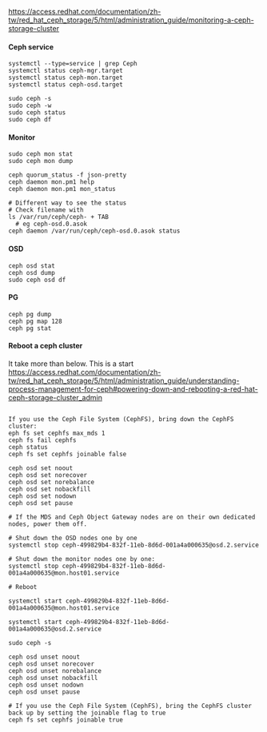 
https://access.redhat.com/documentation/zh-tw/red_hat_ceph_storage/5/html/administration_guide/monitoring-a-ceph-storage-cluster


#### Ceph service
```
systemctl --type=service | grep Ceph
systemctl status ceph-mgr.target
systemctl status ceph-mon.target
systemctl status ceph-osd.target

sudo ceph -s
sudo ceph -w
sudo ceph status
sudo ceph df

```


#### Monitor
```
sudo ceph mon stat
sudo ceph mon dump

ceph quorum_status -f json-pretty
ceph daemon mon.pm1 help
ceph daemon mon.pm1 mon_status

# Different way to see the status
# Check filename with
ls /var/run/ceph/ceph- + TAB
  # eg ceph-osd.0.asok
ceph daemon /var/run/ceph/ceph-osd.0.asok status
```

#### OSD
```
ceph osd stat
ceph osd dump
sudo ceph osd df
```

#### PG
```
ceph pg dump
ceph pg map 128
ceph pg stat
```



#### Reboot a ceph cluster
It take more than below. This is a start
https://access.redhat.com/documentation/zh-tw/red_hat_ceph_storage/5/html/administration_guide/understanding-process-management-for-ceph#powering-down-and-rebooting-a-red-hat-ceph-storage-cluster_admin
```

If you use the Ceph File System (CephFS), bring down the CephFS cluster: 
eph fs set cephfs max_mds 1
ceph fs fail cephfs
ceph status
ceph fs set cephfs joinable false

ceph osd set noout
ceph osd set norecover
ceph osd set norebalance
ceph osd set nobackfill
ceph osd set nodown
ceph osd set pause

# If the MDS and Ceph Object Gateway nodes are on their own dedicated nodes, power them off.

# Shut down the OSD nodes one by one
systemctl stop ceph-499829b4-832f-11eb-8d6d-001a4a000635@osd.2.service

# Shut down the monitor nodes one by one:
systemctl stop ceph-499829b4-832f-11eb-8d6d-001a4a000635@mon.host01.service

# Reboot

systemctl start ceph-499829b4-832f-11eb-8d6d-001a4a000635@mon.host01.service

systemctl start ceph-499829b4-832f-11eb-8d6d-001a4a000635@osd.2.service

sudo ceph -s

ceph osd unset noout
ceph osd unset norecover
ceph osd unset norebalance
ceph osd unset nobackfill
ceph osd unset nodown
ceph osd unset pause

# If you use the Ceph File System (CephFS), bring the CephFS cluster back up by setting the joinable flag to true
ceph fs set cephfs joinable true


```


